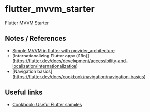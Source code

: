 # flutter_mvvm_starter

Flutter MVVM Starter

## Notes / References

- [Simple MVVM in flutter with provider_architecture](https://medium.com/@horlaz229/simple-mvvm-in-flutter-with-provider-architecture-16b021409209)
- [Internationalizing Flutter apps (i18n)] (https://flutter.dev/docs/development/accessibility-and-localization/internationalization)
- [Navigation basics] (https://flutter.dev/docs/cookbook/navigation/navigation-basics)


## Useful links

- [Cookbook: Useful Flutter samples](https://flutter.dev/docs/cookbook)
